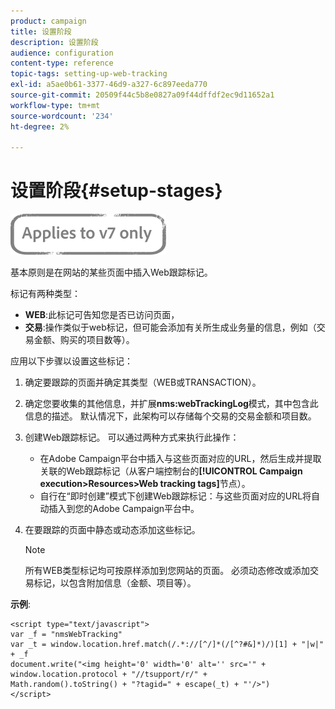 ```yaml
---
product: campaign
title: 设置阶段
description: 设置阶段
audience: configuration
content-type: reference
topic-tags: setting-up-web-tracking
exl-id: a5ae0b61-3377-46d9-a327-6c897eeda770
source-git-commit: 20509f44c5b8e0827a09f44dffdf2ec9d11652a1
workflow-type: tm+mt
source-wordcount: '234'
ht-degree: 2%

---
```


# 设置阶段{#setup-stages}

![](../../assets/v7-only.svg)

基本原则是在网站的某些页面中插入Web跟踪标记。

标记有两种类型：

* **WEB**:此标记可告知您是否已访问页面，
* **交易**:操作类似于web标记，但可能会添加有关所生成业务量的信息，例如（交易金额、购买的项目数等）。

应用以下步骤以设置这些标记：

1. 确定要跟踪的页面并确定其类型（WEB或TRANSACTION）。
1. 确定您要收集的其他信息，并扩展&#x200B;**nms:webTrackingLog**&#x200B;模式，其中包含此信息的描述。 默认情况下，此架构可以存储每个交易的交易金额和项目数。
1. 创建Web跟踪标记。 可以通过两种方式来执行此操作：

   * 在Adobe Campaign平台中插入与这些页面对应的URL，然后生成并提取关联的Web跟踪标记（从客户端控制台的&#x200B;**[!UICONTROL Campaign execution>Resources>Web tracking tags]**&#x200B;节点）。
   * 自行在“即时创建”模式下创建Web跟踪标记：与这些页面对应的URL将自动插入到您的Adobe Campaign平台中。

1. 在要跟踪的页面中静态或动态添加这些标记。

   >[!NOTE]
   >
   >所有WEB类型标记均可按原样添加到您网站的页面。 必须动态修改或添加交易标记，以包含附加信息（金额、项目等）。

**示例**:

```
<script type="text/javascript">
var _f = "nmsWebTracking"
var _t = window.location.href.match(/.*://[^/]*(/[^?#&]*)/)[1] + "|w|" + _f
document.write("<img height='0' width='0' alt='' src='" +
window.location.protocol + "//tsupport/r/" +
Math.random().toString() + "?tagid=" + escape(_t) + "'/>")
</script>
```
